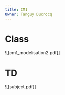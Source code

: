 ```yaml
---
title: CM1
Owner: Tanguy Ducrocq
---
```

# Class
![[cm1_modelisation2.pdf]]

# TD
![[subject.pdf]]

